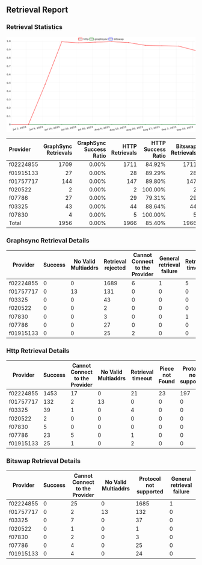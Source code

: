 ## Retrieval Report
### Retrieval Statistics
<img src="https://raw.githubusercontent.com/data-preservation-programs/filplus-checker-assets/main/filecoin-project/filecoin-plus-large-datasets/issues/1727/1694412130293.png"/>

| Provider  | GraphSync Retrievals | GraphSync Success Ratio | HTTP Retrievals | HTTP Success Ratio | Bitswap Retrievals | Bitswap Success Ratio |
| :-------- | -------------------: | ----------------------: | --------------: | -----------------: | -----------------: | --------------------: |
| f02224855 |                 1709 |                   0.00% |            1711 |             84.92% |               1711 |                 0.00% |
| f01915133 |                   27 |                   0.00% |              28 |             89.29% |                 28 |                 0.00% |
| f01757717 |                  144 |                   0.00% |             147 |             89.80% |                147 |                 0.00% |
| f020522   |                    2 |                   0.00% |               2 |            100.00% |                  2 |                 0.00% |
| f07786    |                   27 |                   0.00% |              29 |             79.31% |                 29 |                 0.00% |
| f03325    |                   43 |                   0.00% |              44 |             88.64% |                 44 |                 0.00% |
| f07830    |                    4 |                   0.00% |               5 |            100.00% |                  5 |                 0.00% |
| Total     |                 1956 |                   0.00% |            1966 |             85.40% |               1966 |                 0.00% |

### Graphsync Retrieval Details
| Provider  | Success | No Valid Multiaddrs | Retrieval rejected | Cannot Connect to the Provider | General retrieval failure | Retrieval timeout | Unconfirmed block transfer |
| --------- | ------- | ------------------- | ------------------ | ------------------------------ | ------------------------- | ----------------- | -------------------------- |
| f02224855 | 0       | 0                   | 1689               | 6                              | 1                         | 5                 | 8                          |
| f01757717 | 0       | 13                  | 131                | 0                              | 0                         | 0                 | 0                          |
| f03325    | 0       | 0                   | 43                 | 0                              | 0                         | 0                 | 0                          |
| f020522   | 0       | 0                   | 2                  | 0                              | 0                         | 0                 | 0                          |
| f07830    | 0       | 0                   | 3                  | 0                              | 0                         | 1                 | 0                          |
| f07786    | 0       | 0                   | 27                 | 0                              | 0                         | 0                 | 0                          |
| f01915133 | 0       | 0                   | 25                 | 2                              | 0                         | 0                 | 0                          |

### Http Retrieval Details
| Provider  | Success | Cannot Connect to the Provider | No Valid Multiaddrs | Retrieval timeout | Piece not Found | Protocol not supported |
| --------- | ------- | ------------------------------ | ------------------- | ----------------- | --------------- | ---------------------- |
| f02224855 | 1453    | 17                             | 0                   | 21                | 23              | 197                    |
| f01757717 | 132     | 2                              | 13                  | 0                 | 0               | 0                      |
| f03325    | 39      | 1                              | 0                   | 4                 | 0               | 0                      |
| f020522   | 2       | 0                              | 0                   | 0                 | 0               | 0                      |
| f07830    | 5       | 0                              | 0                   | 0                 | 0               | 0                      |
| f07786    | 23      | 5                              | 0                   | 1                 | 0               | 0                      |
| f01915133 | 25      | 1                              | 0                   | 2                 | 0               | 0                      |

### Bitswap Retrieval Details
| Provider  | Success | Cannot Connect to the Provider | No Valid Multiaddrs | Protocol not supported | General retrieval failure |
| --------- | ------- | ------------------------------ | ------------------- | ---------------------- | ------------------------- |
| f02224855 | 0       | 25                             | 0                   | 1685                   | 1                         |
| f01757717 | 0       | 2                              | 13                  | 132                    | 0                         |
| f03325    | 0       | 7                              | 0                   | 37                     | 0                         |
| f020522   | 0       | 1                              | 0                   | 1                      | 0                         |
| f07830    | 0       | 2                              | 0                   | 3                      | 0                         |
| f07786    | 0       | 4                              | 0                   | 25                     | 0                         |
| f01915133 | 0       | 4                              | 0                   | 24                     | 0                         |
